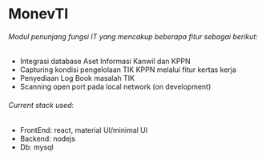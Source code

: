 <h1>MonevTI</h1>

<h6>Modul penunjang fungsi IT yang mencakup beberapa fitur sebagai berikut:</h6>

<ul>
  <li>Integrasi database Aset Informasi Kanwil dan KPPN</li>
  <li>Capturing kondisi pengelolaan TIK KPPN melalui fitur kertas kerja</li>
  <li>Penyediaan Log Book masalah TIK</li>
  <li>Scanning open port pada local network (on development) </li>
</ul>

<h6>Current stack used:</h6>
<ul>
  <li>FrontEnd: react, material UI/minimal UI</li>
  <li>Backend: nodejs </li>
  <li>Db: mysql</li>
</ul>
